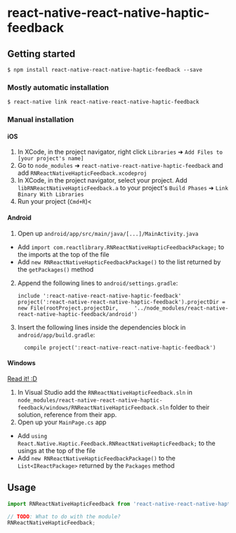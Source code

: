
# react-native-react-native-haptic-feedback

## Getting started

`$ npm install react-native-react-native-haptic-feedback --save`

### Mostly automatic installation

`$ react-native link react-native-react-native-haptic-feedback`

### Manual installation


#### iOS

1. In XCode, in the project navigator, right click `Libraries` ➜ `Add Files to [your project's name]`
2. Go to `node_modules` ➜ `react-native-react-native-haptic-feedback` and add `RNReactNativeHapticFeedback.xcodeproj`
3. In XCode, in the project navigator, select your project. Add `libRNReactNativeHapticFeedback.a` to your project's `Build Phases` ➜ `Link Binary With Libraries`
4. Run your project (`Cmd+R`)<

#### Android

1. Open up `android/app/src/main/java/[...]/MainActivity.java`
  - Add `import com.reactlibrary.RNReactNativeHapticFeedbackPackage;` to the imports at the top of the file
  - Add `new RNReactNativeHapticFeedbackPackage()` to the list returned by the `getPackages()` method
2. Append the following lines to `android/settings.gradle`:
  	```
  	include ':react-native-react-native-haptic-feedback'
  	project(':react-native-react-native-haptic-feedback').projectDir = new File(rootProject.projectDir, 	'../node_modules/react-native-react-native-haptic-feedback/android')
  	```
3. Insert the following lines inside the dependencies block in `android/app/build.gradle`:
  	```
      compile project(':react-native-react-native-haptic-feedback')
  	```

#### Windows
[Read it! :D](https://github.com/ReactWindows/react-native)

1. In Visual Studio add the `RNReactNativeHapticFeedback.sln` in `node_modules/react-native-react-native-haptic-feedback/windows/RNReactNativeHapticFeedback.sln` folder to their solution, reference from their app.
2. Open up your `MainPage.cs` app
  - Add `using React.Native.Haptic.Feedback.RNReactNativeHapticFeedback;` to the usings at the top of the file
  - Add `new RNReactNativeHapticFeedbackPackage()` to the `List<IReactPackage>` returned by the `Packages` method


## Usage
```javascript
import RNReactNativeHapticFeedback from 'react-native-react-native-haptic-feedback';

// TODO: What to do with the module?
RNReactNativeHapticFeedback;
```
  